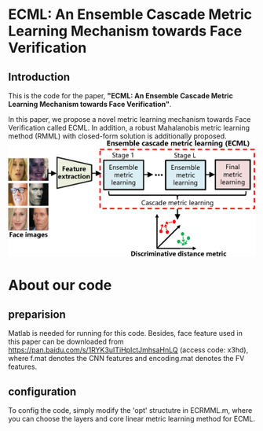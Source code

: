 # ECML: An Ensemble Cascade Metric Learning Mechanism towards Face Verification

## Introduction
This is the code for the paper, **"ECML: An Ensemble Cascade Metric Learning Mechanism towards Face Verification"**. 

In this paper, we propose a novel metric learning mechanism towards Face Verification called ECML. In addition, a robust
Mahalanobis metric learning method (RMML) with closed-form solution is additionally proposed. ![pipeline](https://github.com/xf1994/ECML/blob/master/Fig/pipeline.png)

# About our code 
## preparision
Matlab is needed for running for this code. Besides, face feature used in this paper can be downloaded from https://pan.baidu.com/s/1RYK3uITiHpIctJmhsaHnLQ (access code: x3hd), where f.mat denotes the CNN features and encoding.mat denotes the FV features.

## configuration
To config the code, simply modify the 'opt' structutre in ECRMML.m, where you can choose the layers and core linear metric learning method for ECML.
